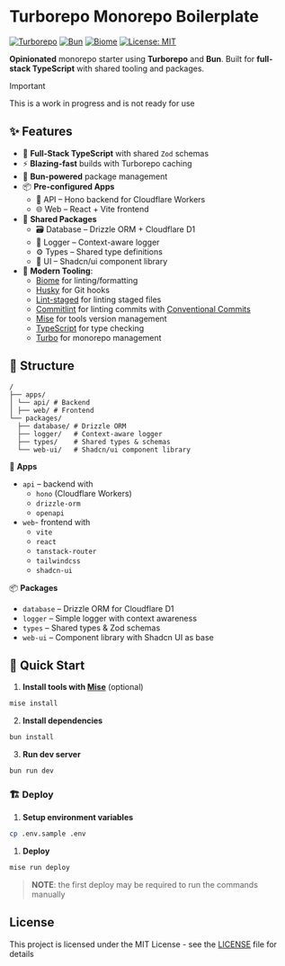 # Turborepo Monorepo Boilerplate

[![Turborepo](https://img.shields.io/badge/-Turborepo-EF4444?logo=turborepo&logoColor=white)](https://turbo.build/repo)
[![Bun](https://img.shields.io/badge/-Bun-000000?logo=bun&logoColor=white)](https://bun.sh)
[![Biome](https://img.shields.io/badge/-Biome-000000?logo=biome&logoColor=white)](https://biomejs.dev)
[![License: MIT](https://img.shields.io/badge/License-MIT-blue.svg)](https://opensource.org/licenses/MIT)

**Opinionated** monorepo starter using **Turborepo** and **Bun**.
Built for **full-stack TypeScript** with shared tooling and packages.

> [!IMPORTANT]  
> This is a work in progress and is not ready for use

## ✨ Features
- 🚀 **Full-Stack TypeScript** with shared `Zod` schemas
- ⚡ **Blazing-fast** builds with Turborepo caching
- 🔋 **Bun-powered** package management
- 📦 **Pre-configured Apps**
  - 🔌 API – Hono backend for Cloudflare Workers
  - 🌐 Web – React + Vite frontend
- 🧩 **Shared Packages**
  - 🗃️ Database – Drizzle ORM + Cloudflare D1
  - 📝 Logger – Context-aware logger
  - ⚙️ Types – Shared type definitions
  - 🎨 UI – Shadcn/ui component library
- 🔧 **Modern Tooling**:
  - [Biome](https://biomejs.dev) for linting/formatting
  - [Husky](https://typicode.github.io/husky) for Git hooks
  - [Lint-staged](https://github.com/okonet/lint-staged) for linting staged files
  - [Commitlint](https://commitlint.js.org) for linting commits with [Conventional Commits](https://www.conventionalcommits.org)
  - [Mise](https://mise.jdx.dev) for tools version management
  - [TypeScript](https://www.typescriptlang.org) for type checking
  - [Turbo](https://turbo.build/repo) for monorepo management


## 📂 Structure

```
/
├── apps/
│ └── api/ # Backend
│ ├── web/ # Frontend
└── packages/
  ├── database/ # Drizzle ORM
  ├── logger/   # Context-aware logger
  ├── types/    # Shared types & schemas
  └── web-ui/   # Shadcn/ui component library
```

📂 **Apps**
  - `api` – backend with
    - `hono` (Cloudflare Workers)
    - `drizzle-orm`
    - `openapi`
  - `web`- frontend with
    - `vite`
    - `react`
    - `tanstack-router`
    - `tailwindcss`
    - `shadcn-ui`

📦 **Packages**
  - `database` – Drizzle ORM for Cloudflare D1
  - `logger` – Simple logger with context awareness
  - `types` – Shared types & Zod schemas
  - `web-ui` – Component library with Shadcn UI as base

## 🚀 Quick Start

1. **Install tools with [Mise](https://mise.jdx.dev/getting-started.html)** (optional)
  ```bash
  mise install
  ```
2. **Install dependencies**
  ```bash
  bun install
  ```
3. **Run dev server**
  ```bash
  bun run dev
  ```

### 🏗 Deploy

1. **Setup environment variables**
  ```bash
  cp .env.sample .env
  ```
1. **Deploy**
  ```bash
  mise run deploy
  ```

> **NOTE**: the first deploy may be required to run the commands manually

## License

This project is licensed under the MIT License - see the [LICENSE](LICENSE) file for details
